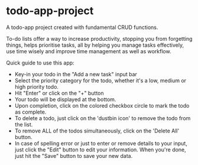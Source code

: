 # todo-app-project
A todo-app project created with fundamental CRUD functions. 

To-do lists offer a way to increase productivity, stopping you from forgetting things, helps prioritise tasks, all by helping you manage tasks effectively, use time wisely and improve time management as well as workflow.

Quick guide to use this app:
- Key-in your todo in the "Add a new task" input bar
- Select the priority category for the todo, whether it's a low, medium or high priority todo.
- Hit "Enter" or click on the "+" button
- Your todo will be displayed at the bottom.
- Upon completion, click on the colored checkbox circle to mark the todo as complete. 
- To delete a todo, just click on the 'dustbin icon' to remove the todo from the list.
-  To remove ALL of the todos simultaneously, click on the 'Delete All' button.
- In case of spelling error or just to enter or remove details to your input, just click the "Edit" button to edit your information. When you're done, just hit the "Save" button to save your new data.

